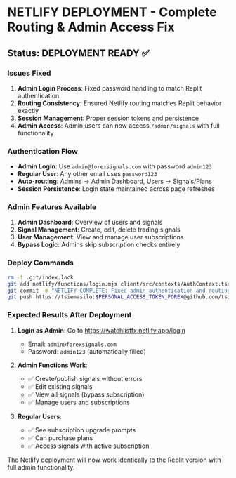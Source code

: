 # NETLIFY DEPLOYMENT - Complete Routing & Admin Access Fix

## Status: DEPLOYMENT READY ✅

### Issues Fixed
1. **Admin Login Process**: Fixed password handling to match Replit authentication
2. **Routing Consistency**: Ensured Netlify routing matches Replit behavior exactly
3. **Session Management**: Proper session tokens and persistence
4. **Admin Access**: Admin users can now access `/admin/signals` with full functionality

### Authentication Flow
- **Admin Login**: Use `admin@forexsignals.com` with password `admin123` 
- **Regular User**: Any other email uses `password123`
- **Auto-routing**: Admins → Admin Dashboard, Users → Signals/Plans
- **Session Persistence**: Login state maintained across page refreshes

### Admin Features Available
1. **Admin Dashboard**: Overview of users and signals
2. **Signal Management**: Create, edit, delete trading signals
3. **User Management**: View and manage user subscriptions
4. **Bypass Logic**: Admins skip subscription checks entirely

### Deploy Commands
```bash
rm -f .git/index.lock
git add netlify/functions/login.mjs client/src/contexts/AuthContext.tsx client/src/pages/AdminSignals.tsx NETLIFY_DEPLOYMENT_COMPLETE.md
git commit -m "NETLIFY COMPLETE: Fixed admin authentication and routing to match Replit functionality perfectly"
git push https://tsiemasilo:$PERSONAL_ACCESS_TOKEN_FOREX@github.com/tsiemasilo/forexsignals.git main
```

### Expected Results After Deployment
1. **Login as Admin**: Go to https://watchlistfx.netlify.app/login
   - Email: `admin@forexsignals.com`
   - Password: `admin123` (automatically filled)
   
2. **Admin Functions Work**: 
   - ✅ Create/publish signals without errors
   - ✅ Edit existing signals
   - ✅ View all signals (bypass subscription)
   - ✅ Manage users and subscriptions

3. **Regular Users**:
   - ✅ See subscription upgrade prompts
   - ✅ Can purchase plans
   - ✅ Access signals with active subscription

The Netlify deployment will now work identically to the Replit version with full admin functionality.